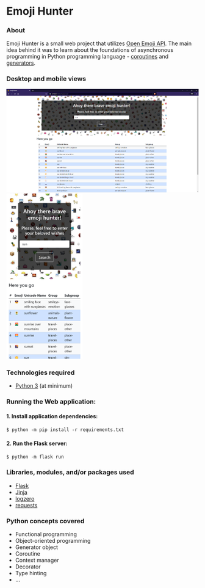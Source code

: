 # Emoji Hunter

### About

Emoji Hunter is a small web project that utilizes [Open Emoji API](https://emoji-api.com/emojis). The main idea behind it was to learn about the foundations of asynchronous programming in Python programming language - [coroutines](https://docs.python.org/3/library/asyncio-task.html) and [generators](https://docs.python.org/3/howto/functional.html).

### Desktop and mobile views

<p>
  <img src="docs/img/view-desktop.png" alt="Desktop View" width="800">
  <img src="docs/img/view-mobile.png" alt="Mobile View" width="200">
</p>

### Technologies required

+ [Python 3](https://www.python.org/downloads/release/python-3105/) (at minimum)

### Running the Web application:

#### 1. Install application dependencies:

```shell
$ python -m pip install -r requirements.txt
```

#### 2. Run the Flask server:

```shell
$ python -m flask run
```

### Libraries, modules, and/or packages used

+ [Flask](https://flask.palletsprojects.com/en/2.1.x/)
+ [Jinja](https://jinja.palletsprojects.com/en/3.1.x/)
+ [logzero](https://logzero.readthedocs.io/en/latest/)
+ [requests](https://pypi.org/project/requests/)


### Python concepts covered

+ Functional programming
+ Object-oriented programming
+ Generator object
+ Coroutine
+ Context manager
+ Decorator
+ Type hinting
+ ...

